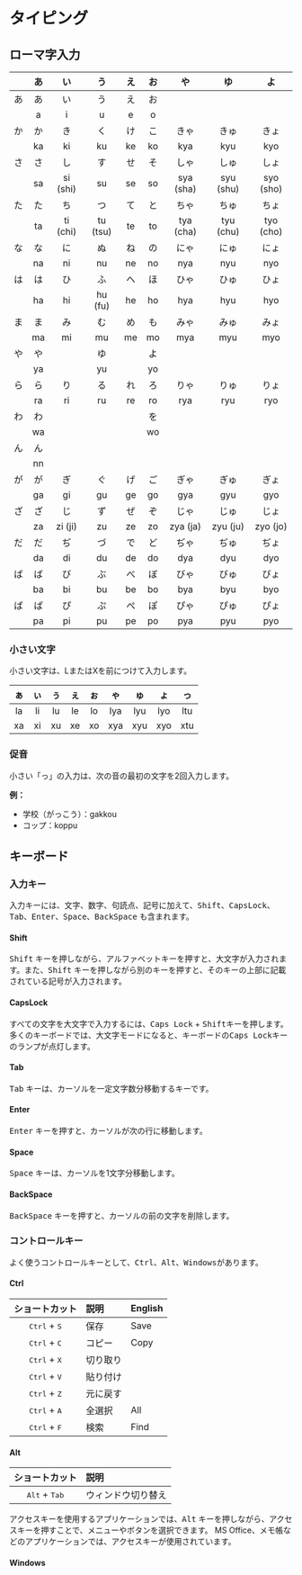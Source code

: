 # タイピング

<!-- ## タイピングの練習

https://manabi.benesse.ne.jp/gakushu/typing/ -->

<!-- ## タッチタイピング -->

## ローマ字入力

|       |  あ   |    い    |    う    |  え   |  お   |    や     |    ゆ     |    よ     |
| :---: | :---: | :------: | :------: | :---: | :---: | :-------: | :-------: | :-------: |
|  あ   |  あ   |    い    |    う    |  え   |  お   |           |           |           |
|       |   a   |    i     |    u     |   e   |   o   |           |           |           |
|  か   |  か   |    き    |    く    |  け   |  こ   |   きゃ    |   きゅ    |   きょ    |
|       |  ka   |    ki    |    ku    |  ke   |  ko   |    kya    |    kyu    |    kyo    |
|  さ   |  さ   |    し    |    す    |  せ   |  そ   |   しゃ    |   しゅ    |   しょ    |
|       |  sa   | si (shi) |    su    |  se   |  so   | sya (sha) | syu (shu) | syo (sho) |
|  た   |  た   |    ち    |    つ    |  て   |  と   |   ちゃ    |   ちゅ    |   ちょ    |
|       |  ta   | ti (chi) | tu (tsu) |  te   |  to   | tya (cha) | tyu (chu) | tyo (cho) |
|  な   |  な   |    に    |    ぬ    |  ね   |  の   |   にゃ    |   にゅ    |   にょ    |
|       |  na   |    ni    |    nu    |  ne   |  no   |    nya    |    nyu    |    nyo    |
|  は   |  は   |    ひ    |    ふ    |  へ   |  ほ   |   ひゃ    |   ひゅ    |   ひょ    |
|       |  ha   |    hi    | hu (fu)  |  he   |  ho   |    hya    |    hyu    |    hyo    |
|  ま   |  ま   |    み    |    む    |  め   |  も   |   みゃ    |   みゅ    |   みょ    |
|       |  ma   |    mi    |    mu    |  me   |  mo   |    mya    |    myu    |    myo    |
|  や   |  や   |          |    ゆ    |       |  よ   |           |           |           |
|       |  ya   |          |    yu    |       |  yo   |           |           |           |
|  ら   |  ら   |    り    |    る    |  れ   |  ろ   |   りゃ    |   りゅ    |   りょ    |
|       |  ra   |    ri    |    ru    |  re   |  ro   |    rya    |    ryu    |    ryo    |
|  わ   |  わ   |          |          |       |  を   |           |           |           |
|       |  wa   |          |          |       |  wo   |           |           |           |
|  ん   |  ん   |          |          |       |       |           |           |           |
|       |  nn   |          |          |       |       |           |           |           |
|  が   |  が   |    ぎ    |    ぐ    |  げ   |  ご   |   ぎゃ    |   ぎゅ    |   ぎょ    |
|       |  ga   |    gi    |    gu    |  ge   |  go   |    gya    |    gyu    |    gyo    |
|  ざ   |  ざ   |    じ    |    ず    |  ぜ   |  ぞ   |   じゃ    |   じゅ    |   じょ    |
|       |  za   | zi (ji)  |    zu    |  ze   |  zo   | zya (ja)  | zyu (ju)  | zyo (jo)  |
|  だ   |  だ   |    ぢ    |    づ    |  で   |  ど   |   ぢゃ    |   ぢゅ    |   ぢょ    |
|       |  da   |    di    |    du    |  de   |  do   |    dya    |    dyu    |    dyo    |
|  ば   |  ば   |    び    |    ぶ    |  べ   |  ぼ   |   びゃ    |   びゅ    |   びょ    |
|       |  ba   |    bi    |    bu    |  be   |  bo   |    bya    |    byu    |    byo    |
|  ぱ   |  ぱ   |    ぴ    |    ぷ    |  ぺ   |  ぽ   |   ぴゃ    |   ぴゅ    |   ぴょ    |
|       |  pa   |    pi    |    pu    |  pe   |  po   |    pya    |    pyu    |    pyo    |

### 小さい文字

小さい文字は、LまたはXを前につけて入力します。

|  ぁ   |  ぃ   |  ぅ   |  ぇ   |  ぉ   |  ゃ   |  ゅ   |  ょ   |  っ   |
| :---: | :---: | :---: | :---: | :---: | :---: | :---: | :---: | :---: |
|  la   |  li   |  lu   |  le   |  lo   |  lya  |  lyu  |  lyo  |  ltu  |
|  xa   |  xi   |  xu   |  xe   |  xo   |  xya  |  xyu  |  xyo  |  xtu  |

### 促音

小さい「っ」の入力は、次の音の最初の文字を2回入力します。

**例：** 
- 学校（がっこう）：gakkou
- コップ：koppu

## キーボード

### 入力キー

入力キーには、文字、数字、句読点、記号に加えて、<kbd>Shift</kbd>、<kbd>CapsLock</kbd>、<kbd>Tab</kbd>、<kbd>Enter</kbd>、<kbd>Space</kbd>、<kbd>BackSpace</kbd> も含まれます。

#### Shift
<kbd>Shift</kbd> キーを押しながら、アルファベットキーを押すと、大文字が入力されます。また、<kbd>Shift</kbd> キーを押しながら別のキーを押すと、そのキーの上部に記載されている記号が入力されます。

#### CapsLock
すべての文字を大文字で入力するには、<kbd>Caps Lock</kbd> + <kbd>Shift</kbd>キーを押します。多くのキーボードでは、大文字モードになると、キーボードの<kbd>Caps Lock</kbd>キーのランプが点灯します。

#### Tab
<kbd>Tab</kbd> キーは、カーソルを一定文字数分移動するキーです。

#### Enter
<kbd>Enter</kbd> キーを押すと、カーソルが次の行に移動します。

#### Space
<kbd>Space</kbd> キーは、カーソルを1文字分移動します。

#### BackSpace
<kbd>BackSpace</kbd> キーを押すと、カーソルの前の文字を削除します。

### コントロールキー

よく使うコントロールキーとして、<kbd>Ctrl</kbd>、<kbd>Alt</kbd>、<kbd>Windows</kbd>があります。

#### Ctrl

|         ショートカット         | 説明     | English |
| :----------------------------: | :------- | :------ |
| <kbd>Ctrl</kbd> + <kbd>S</kbd> | 保存     | Save    |
| <kbd>Ctrl</kbd> + <kbd>C</kbd> | コピー   | Copy    |
| <kbd>Ctrl</kbd> + <kbd>X</kbd> | 切り取り |         |
| <kbd>Ctrl</kbd> + <kbd>V</kbd> | 貼り付け |         |
| <kbd>Ctrl</kbd> + <kbd>Z</kbd> | 元に戻す |         |
| <kbd>Ctrl</kbd> + <kbd>A</kbd> | 全選択   | All     |
| <kbd>Ctrl</kbd> + <kbd>F</kbd> | 検索     | Find    |

 
#### Alt

|         ショートカット          | 説明               |
| :-----------------------------: | :----------------- |
| <kbd>Alt</kbd> + <kbd>Tab</kbd> | ウィンドウ切り替え |


アクセスキーを使用するアプリケーションでは、<kbd>Alt</kbd> キーを押しながら、アクセスキーを押すことで、メニューやボタンを選択できます。
MS Office、メモ帳などのアプリケーションでは、アクセスキーが使用されています。

#### Windows
